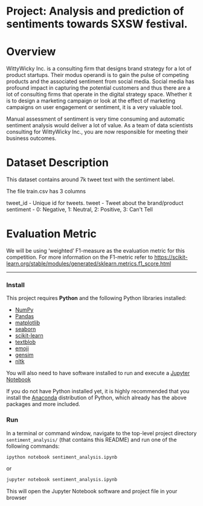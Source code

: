 # Project: Analysis and prediction of sentiments towards SXSW festival.

# Overview
WittyWicky Inc. is a consulting firm that designs brand strategy for a lot of product startups. Their modus operandi is to gain the pulse of competing products and the associated sentiment from social media. Social media has profound impact in capturing the potential customers and thus there are a lot of consulting firms that operate in the digital strategy space. Whether it is to design a marketing campaign or look at the effect of marketing campaigns on user engagement or sentiment, it is a very valuable tool.

Manual assessment of sentiment is very time consuming and automatic sentiment analysis would deliver a lot of value. As a team of data scientists consulting for WittyWicky Inc., you are now responsible for meeting their business outcomes.

# Dataset Description
This dataset contains around 7k tweet text with the sentiment label.

The file train.csv has 3 columns

tweet_id - Unique id for tweets. tweet - Tweet about the brand/product sentiment - 0: Negative, 1: Neutral, 2: Positive, 3: Can't Tell

# Evaluation Metric
We will be using ‘weighted’ F1-measure as the evaluation metric for this competition. For more information on the F1-metric refer to https://scikit-learn.org/stable/modules/generated/sklearn.metrics.f1_score.html
___
### Install

This project requires **Python** and the following Python libraries installed:

- [NumPy](http://www.numpy.org/)
- [Pandas](http://pandas.pydata.org/)
- [matplotlib](http://matplotlib.org/)
- [seaborn](https://seaborn.pydata.org/)
- [scikit-learn](https://scikit-learn.org/stable/)
- [textblob](https://textblob.readthedocs.io/en/dev/)
- [emoji](https://pypi.org/project/emoji/)
- [gensim](https://radimrehurek.com/gensim/)
- [nltk](https://www.nltk.org/)

You will also need to have software installed to run and execute a [Jupyter Notebook](http://ipython.org/notebook.html)

If you do not have Python installed yet, it is highly recommended that you install the [Anaconda](http://continuum.io/downloads) distribution of Python, which already has the above packages and more included. 

### Run

In a terminal or command window, navigate to the top-level project directory `sentiment_analysis/` (that contains this README) and run one of the following commands:

```bash
ipython notebook sentiment_analysis.ipynb
```  
or
```bash
jupyter notebook sentiment_analysis.ipynb
```

This will open the Jupyter Notebook software and project file in your browser
